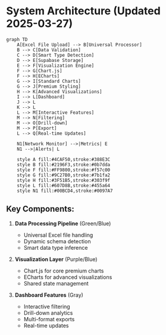 # System Architecture (Updated 2025-03-27)

```mermaid
graph TD
    A[Excel File Upload] --> B[Universal Processor]
    B --> C[Data Validation]
    C --> D[Smart Type Detection]
    D --> E[Supabase Storage]
    E --> F[Visualization Engine]
    F --> G[Chart.js]
    F --> H[ECharts]
    G --> I[Standard Charts]
    G --> J[Premium Styling]
    H --> K[Advanced Visualizations]
    I --> L[Dashboard]
    J --> L
    K --> L
    L --> M[Interactive Features]
    M --> N[Filtering]
    M --> O[Drill-down]
    M --> P[Export]
    L --> Q[Real-time Updates]
    
    N1[Network Monitor] -->|Metrics| E
    N1 -->|Alerts| L
    
    style A fill:#4CAF50,stroke:#388E3C
    style B fill:#2196F3,stroke:#0b7dda
    style F fill:#FF9800,stroke:#f57c00
    style G fill:#9C27B0,stroke:#7b1fa2
    style H fill:#3F51B5,stroke:#303f9f
    style L fill:#607D8B,stroke:#455a64
    style N1 fill:#00BCD4,stroke:#0097A7
```

## Key Components:
1. **Data Processing Pipeline** (Green/Blue)
   - Universal Excel file handling
   - Dynamic schema detection
   - Smart data type inference

2. **Visualization Layer** (Purple/Blue)
   - Chart.js for core premium charts
   - ECharts for advanced visualizations
   - Shared state management

3. **Dashboard Features** (Gray)
   - Interactive filtering
   - Drill-down analytics
   - Multi-format exports
   - Real-time updates
